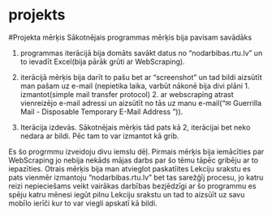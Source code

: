 # projekts

#Projekta mērķis
Sākotnējais programmas mērķis bija pavisam savādāks 
1. programmas iterācijā bija domāts savākt datus no “nodarbibas.rtu.lv” un to ievadīt Excel(bija pārāk grūti ar WebScraping).

2. iterācijā mērķis bija darīt to pašu bet ar “screenshot” un tad bildi aizsūtīt man pašam uz e-mail (nepietika laika, varbūt nākonē bija divi plāni 1. izmantot(simple mail transfer protocol) 2. ar webscraping atrast vienreizējo e-mail adressi un aizsūtīt no tās uz manu e-mail(“✉ Guerrilla Mail - Disposable Temporary E-Mail Address ”)).

3. Iterācija izdevās. Sākotnējais mērķis tād pats kā 2, iterācijai bet neko nedara ar bildi. Pēc tam to var izmantot kā grib.

Es šo progrmmu izveidoju divu iemslu dēļ. Pirmais mērķis bija iemācīties par WebScraping jo nebija nekāds mājas darbs par šo tēmu tāpēc gribēju ar to iepazīties. Otrais mērķis bija man atvieglot paskatīites Lekciju srakstu es pats vienmēr izmantoju “nodarbibas.rtu.lv” bet tas sarežģīj procesu, jo katru reizi nepieciešams veikt vairākas darbības bezjēdzīgi ar šo programmu es spēju katru mēnesi iegūt pilnu Lekciju srakstu un tad to aizsūīt uz savu mobīlo ierīči kur to var viegli apskatī kā bildi.
